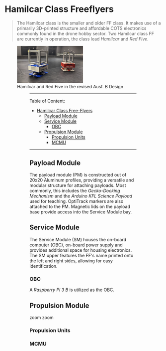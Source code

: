 # Hamilcar Class Freeflyers

> The Hamilcar class is the smaller and older FF class. It makes use of a primarily 3D-printed structure and affordable COTS electronics commonly found in the drone hobby sector.
> Two Hamilcar class FF are currently in operation, the class lead *Hamilcar* and *Red Five*.

<!--figure>
  <img src="graphics/hamilcar_ausfB_FF.jpg" alt="Hamilcar FF in the revised Ausf. B design" width="30%" height="30%">
  <figcaption>Hamilcar FF in the revised Ausf. B design<figcaption>
<figure-->

<figure>
  <img src="wiki/graphics/hamilcar_red_five.jpg" alt="Hamilcar and Red Five in the revised Ausf. B Design" width="50%" height="50%">
  <figcaption>Hamilcar and Red Five in the revised Ausf. B Design<figcaption>
<figure>

---
  Table of Content:
- [Hamilcar Class Free-Flyers](#hamilcar-class-freeflyers)
  - [Payload Module](#payload-module)
  - [Service Module](#service-module)
    - [OBC](#obc)
  - [Propulsion Module](#propulsion-module)    
    - [Propulsion Units](#propulsion-units)
    - [MCMU](#mcmu)

---
  
## Payload Module

The payload module (PM) is constructed out of 20x20 Aluminum profiles, providing a versatile and modular structure for attaching payloads. Most commonly, this includes the *Gecko-Docking Mechanism* and the *Arduino KFL Science Payload* used for teaching. OptiTrack markers are also attached to the PM. Magnetic lids on the payload base provide access into the Service Module bay.
  
## Service Module

The Service Module (SM) houses the on-board computer (OBC), on-board power supply and provides additional space for housing electronics. The SM upper features the FF's name printed onto the left and right sides, allowing for easy identification. 
  
### OBC

A *Raspberry Pi 3 B* is utilized as the OBC.
  
## Propulsion Module

zoom zoom
  
### Propulsion Units
  
### MCMU

